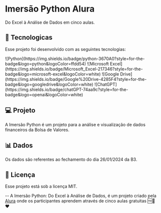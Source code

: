 # Imersão Python Alura
Do Excel à Análise de Dados em cinco aulas.

## 🚀 Tecnologicas
Esse projeto foi desenvolvido com as seguintes tecnologias:
<p>
![Python](https://img.shields.io/badge/python-3670A0?style=for-the-badge&logo=python&logoColor=ffdd54)
![Microsoft Excel](https://img.shields.io/badge/Microsoft_Excel-217346?style=for-the-badge&logo=microsoft-excel&logoColor=white)
![Google Drive](https://img.shields.io/badge/Google%20Drive-4285F4?style=for-the-badge&logo=googledrive&logoColor=white)
![ChatGPT](https://img.shields.io/badge/chatGPT-74aa9c?style=for-the-badge&logo=openai&logoColor=white)
</p>

## 💻 Projeto
A Imersão Python é um projeto para a análise e visualização de dados financeiros da Bolsa de Valores.

## 📊 Dados
Os dados são referentes ao fechamento do dia 26/01/2024 da B3.

## :memo: Licença
Esse projeto está sob a licença MIT.

--
A Imersão Python: Do Excel à Análise de Dados, é um projeto criado pela [Alura](http://alura.com.br) onde os participantes aprendem através de cinco aulas gratuitas 🆓🚀❤️
